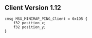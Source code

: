 ## Client Version 1.12

```rust,ignore
cmsg MSG_MINIMAP_PING_Client = 0x1D5 {
    f32 position_x;    
    f32 position_y;    
}

```
